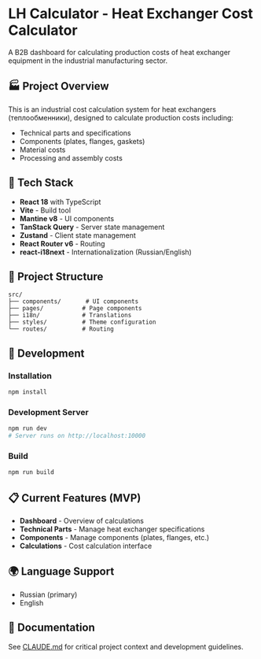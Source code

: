 # LH Calculator - Heat Exchanger Cost Calculator

A B2B dashboard for calculating production costs of heat exchanger equipment in the industrial manufacturing sector.

## 🏭 Project Overview

This is an industrial cost calculation system for heat exchangers (теплообменники), designed to calculate production costs including:
- Technical parts and specifications
- Components (plates, flanges, gaskets)
- Material costs
- Processing and assembly costs

## 🚀 Tech Stack

- **React 18** with TypeScript
- **Vite** - Build tool
- **Mantine v8** - UI components
- **TanStack Query** - Server state management
- **Zustand** - Client state management
- **React Router v6** - Routing
- **react-i18next** - Internationalization (Russian/English)

## 📁 Project Structure

```
src/
├── components/       # UI components
├── pages/           # Page components
├── i18n/            # Translations
├── styles/          # Theme configuration
└── routes/          # Routing
```

## 🔧 Development

### Installation
```bash
npm install
```

### Development Server
```bash
npm run dev
# Server runs on http://localhost:10000
```

### Build
```bash
npm run build
```

## 📋 Current Features (MVP)

- **Dashboard** - Overview of calculations
- **Technical Parts** - Manage heat exchanger specifications
- **Components** - Manage components (plates, flanges, etc.)
- **Calculations** - Cost calculation interface

## 🌍 Language Support

- Russian (primary)
- English

## 📝 Documentation

See [CLAUDE.md](./CLAUDE.md) for critical project context and development guidelines.